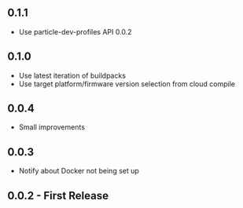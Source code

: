 ## 0.1.1
* Use particle-dev-profiles API 0.0.2

## 0.1.0
* Use latest iteration of buildpacks
* Use target platform/firmware version selection from cloud compile

## 0.0.4
* Small improvements

## 0.0.3
* Notify about Docker not being set up

## 0.0.2 - First Release
